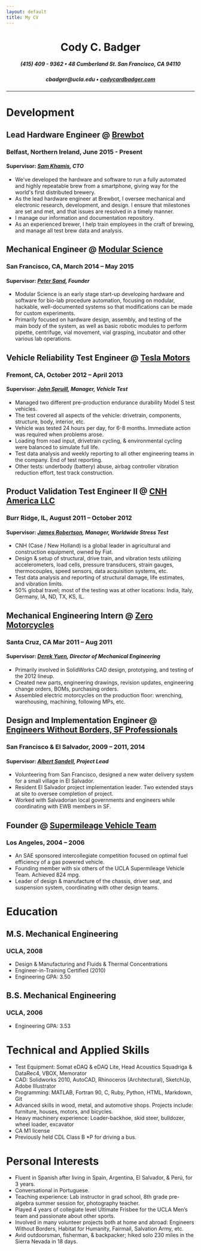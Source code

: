 ```yaml
---
layout: default
title: My CV
---
```


<center><h1 class="header">Cody C. Badger</h1></center>
<center><h5>(415) 409 - 9362   •   48 Cumberland St. San Francisco, CA 94110</h5></center>
<center><h5>cbadger@ucla.edu   •   <a href="codycardbadger.com">codycardbadger.com</a></h5></center>

---

# Development

## Lead Hardware Engineer @ [Brewbot](http://www.brewbot.io)

### Belfast, Northern Ireland, June 2015 - Present

#### Supervisor: *[Sam Khamis](https://www.linkedin.com/in/samuel-khamis-3096688), CTO*

* We've developed the hardware and software to run a fully automated and highly repeatable brew from a smartphone, giving way for the world's first distributed brewery.
* As the lead hardware engineer at Brewbot, I oversee mechanical and electronic research, development, and design. I ensure that milestones are set and met, and that issues are resolved in a timely manner.
* I manage our information and documentation repository.
* As an experienced brewer, I help train employees in the craft of brewing, and manage all test brew data and analysis.

## Mechanical Engineer @ [Modular Science](http://www.modularscience.com)

### San Francisco, CA, March 2014 – May 2015

#### Supervisor: *[Peter Sand](https://www.linkedin.com/in/petersand), Founder*

* Modular Science is an early stage start-up developing hardware and software for bio-lab procedure automation, focusing on modular, hackable, well-documented systems so that modifications can be made for custom experiments.
* Primarily focused on hardware design, assembly, and testing of the main body of the system, as well as basic robotic modules to perform pipette, centrifuge, vial movement, vial grasping, incubator and other various lab operations.

## Vehicle Reliability Test Engineer @ [Tesla Motors](http://www.teslamotors.com)

### Fremont, CA, October 2012 – April 2013

#### Supervisor: *[John Spruill](https://www.linkedin.com/in/john-spruill-6a620511), Manager, Vehicle Test*

* Managed two different pre-production endurance durability Model S test vehicles.
* The test covered all aspects of the vehicle: drivetrain, components, structure, body, interior, etc.
* Vehicle was tested 24 hours per day, for 6-8 months. Immediate action was required when problems arose.
* Loading from road input, drivetrain cycling, & environmental cycling were balanced to simulate full life.
* Test data analysis and weekly reporting to all other engineering teams in the company. End of test reporting.
* Other tests: underbody (battery) abuse, airbag controller vibration reduction effort, test track construction.

## Product Validation Test Engineer II @ [CNH America LLC](http://www.CNH.com)

### Burr Ridge, IL, August 2011 – October 2012

#### Supervisor: *[James Robertson](https://www.linkedin.com/in/bea-and-jim-robertson-70a1202a), Manager, Worldwide Stress Test*

* CNH (Case / New Holland) is a global leader in agricultural and construction equipment, owned by Fiat.
* Design & setup of structural, drive train, and vibration tests utilizing accelerometers, load cells, pressure transducers, strain gauges, thermocouples, speed sensors, data acquisition systems, etc.
* Test data analysis and reporting of structural damage, life estimates, and vibration limits.
* 50% global travel; most of the testing was at other locations: India, Italy, Germany, IA, ND, TX, KS, IL.

## Mechanical Engineering Intern @ [Zero Motorcycles](http://www.zeromotorcycles.com)

### Santa Cruz, CA Mar 2011 – Aug 2011

#### Supervisor: *[Derek Yuen](https://www.linkedin.com/in/derek-yuen-13083411), Director of Mechanical Engineering*

* Primarily involved in SolidWorks CAD design, prototyping, and testing of the 2012 lineup.
* Created new parts, engineering drawings, revision updates, engineering change orders, BOMs, purchasing orders.
* Assembled electric motorcycles on the production floor: wrenching, warehousing, machining, following MPs, etc.

## Design and Implementation Engineer @ [Engineers Without Borders, SF Professionals](http://ewb-sfp.org/)

### San Francisco & El Salvador, 2009 – 2011, 2014

#### Supervisor: *[Albert Sandell](http://www.loopnet.com/profile/8083659940/Bert-Sandell/Listings/), Project Lead*

* Volunteering from San Francisco, designed a new water delivery system for a small village in El Salvador.
* Resident El Salvador project implementation leader. Two extended stays at site to oversee completion of project.
* Worked with Salvadorian local governments and engineers while coordinating with EWB members in SF.

## Founder @ [Supermileage Vehicle Team](http://uclaracing.org/supermileage/)

### Los Angeles, 2004 – 2006

* An SAE sponsored intercollegiate competition focused on optimal fuel efficiency of a gas powered vehicle.
* Founding member with six others of the UCLA Supermileage Vehicle Team. Achieved 824 mpg.
* Leader of design & manufacture of the chassis, driver seat, and suspension system, coordinating with other design teams.

# Education

## M.S. Mechanical Engineering

### UCLA, 2008

* Design & Manufacturing and Fluids & Thermal Concentrations
* Engineer-in-Training Certified (2010)
* Engineering GPA: 3.50

## B.S. Mechanical Engineering

### UCLA, 2006

* Engineering GPA: 3.53

# Technical and Applied Skills

* Test Equipment: Somat eDAQ & eDAQ Lite, Head Acoustics Squadriga & DataRec4, VBOX, Memorator
* CAD: Solidworks 2010, AutoCAD, Rhinoceros (Architectural), SketchUp, Adobe Illustrator
* Programming: MATLAB, Fortran 90, C, Ruby, Python, HTML, Markdown, Git
* Advanced skills in wood, metal, and automotive shops. Projects include: furniture, houses, motors, and bicycles.
* Heavy machinery experience: Loader-backhoe, skid steer, bulldozer, wheel loader, excavator
* CA M1 license
* Previously held CDL Class B *P for driving a bus.

# Personal Interests

* Fluent in Spanish after living in Spain, Argentina, El Salvador, & Perú, for 3 years.
* Conversational in Portuguese.
* Teaching experience: Lab instructor in grad school, 8th grade pre-algebra summer session for, photography teacher.
* Played 4 years of collegiate level Ultimate Frisbee for the UCLA Men’s team and passionate about other sports.
* Involved in many volunteer projects both at home and abroad: Engineers Without Borders, Habitat for Humanity, Fairmail, Salvation Army, etc.
* Avid outdoorsman, fisherman, & backpacker; hiked solo 230 miles in the Sierra Nevada in 18 days.